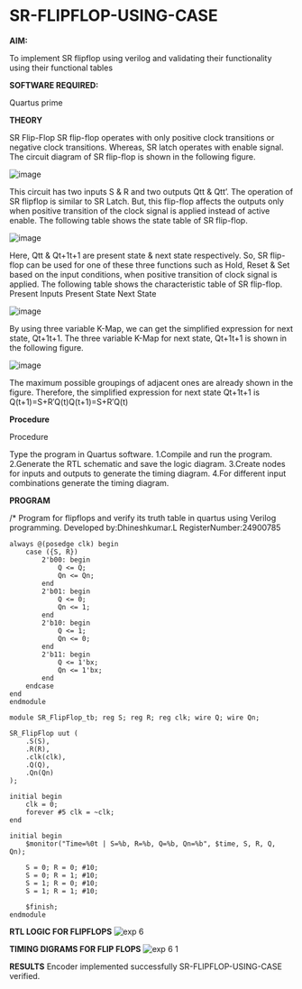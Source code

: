 # SR-FLIPFLOP-USING-CASE

**AIM:**

To implement  SR flipflop using verilog and validating their functionality using their functional tables

**SOFTWARE REQUIRED:**

Quartus prime

**THEORY**

SR Flip-Flop SR flip-flop operates with only positive clock transitions or negative clock transitions. Whereas, SR latch operates with enable signal. The circuit diagram of SR flip-flop is shown in the following figure.

![image](https://github.com/naavaneetha/SR-FLIPFLOP-USING-CASE/assets/154305477/0f710028-ad52-4d3e-9276-8714cf023a25)

 
This circuit has two inputs S & R and two outputs Qtt & Qtt’. The operation of SR flipflop is similar to SR Latch. But, this flip-flop affects the outputs only when positive transition of the clock signal is applied instead of active enable. The following table shows the state table of SR flip-flop.

![image](https://github.com/naavaneetha/SR-FLIPFLOP-USING-CASE/assets/154305477/dabfc4f4-87e3-4cbc-9472-f89ee1b5ed30)

 
Here, Qtt & Qt+1t+1 are present state & next state respectively. So, SR flip-flop can be used for one of these three functions such as Hold, Reset & Set based on the input conditions, when positive transition of clock signal is applied. The following table shows the characteristic table of SR flip-flop. Present Inputs Present State Next State

![image](https://github.com/naavaneetha/SR-FLIPFLOP-USING-CASE/assets/154305477/dd90d16c-aec5-4290-a586-e2346b1e9eb5)

 
By using three variable K-Map, we can get the simplified expression for next state, Qt+1t+1. The three variable K-Map for next state, Qt+1t+1 is shown in the following figure.

![image](https://github.com/naavaneetha/SR-FLIPFLOP-USING-CASE/assets/154305477/473efad6-d70b-4ca7-aeb7-898bbfca319f)

 
The maximum possible groupings of adjacent ones are already shown in the figure. Therefore, the simplified expression for next state Qt+1t+1 is Q(t+1)=S+R′Q(t)Q(t+1)=S+R′Q(t)

**Procedure**

Procedure

Type the program in Quartus software.
1.Compile and run the program.
2.Generate the RTL schematic and save the logic diagram.
3.Create nodes for inputs and outputs to generate the timing diagram.
4.For different input combinations generate the timing diagram.

**PROGRAM**

/* Program for flipflops and verify its truth table in quartus using Verilog programming. 
Developed by:Dhineshkumar.L 
RegisterNumber:24900785

```
always @(posedge clk) begin
    case ({S, R})
        2'b00: begin
            Q <= Q;
            Qn <= Qn;
        end
        2'b01: begin
            Q <= 0;
            Qn <= 1;
        end
        2'b10: begin
            Q <= 1;
            Qn <= 0;
        end
        2'b11: begin
            Q <= 1'bx;
            Qn <= 1'bx;
        end
    endcase
end
endmodule

module SR_FlipFlop_tb; reg S; reg R; reg clk; wire Q; wire Qn;

SR_FlipFlop uut (
    .S(S),
    .R(R),
    .clk(clk),
    .Q(Q),
    .Qn(Qn)
);

initial begin
    clk = 0;
    forever #5 clk = ~clk;
end

initial begin
    $monitor("Time=%0t | S=%b, R=%b, Q=%b, Qn=%b", $time, S, R, Q, Qn);

    S = 0; R = 0; #10;
    S = 0; R = 1; #10;
    S = 1; R = 0; #10;
    S = 1; R = 1; #10;

    $finish;
endmodule
```
**RTL LOGIC FOR FLIPFLOPS**
![exp 6](https://github.com/user-attachments/assets/064307bb-7169-4171-a635-dc7bd7e287b7)


**TIMING DIGRAMS FOR FLIP FLOPS**
![exp 6 1](https://github.com/user-attachments/assets/9445f73a-df80-4e1b-b477-a5e4e38eb8d6)



**RESULTS**
Encoder implemented successfully SR-FLIPFLOP-USING-CASE verified.

